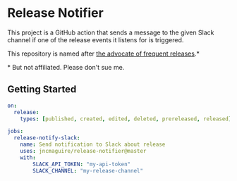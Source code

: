 # Release Notifier

This project is a GitHub action that sends a message to the given Slack channel if one of the release events it listens for is triggered.

This repository is named after [the advocate of frequent releases][Patti LaBelle].\*

\* But not affiliated. Please don't sue me.

## Getting Started


```yaml
on:
  release:
    types: [published, created, edited, deleted, prereleased, released]

jobs:
  release-notify-slack:    
    name: Send notification to Slack about release
    uses: jncmaguire/release-notifier@master
    with:
        SLACK_API_TOKEN: "my-api-token"
        SLACK_CHANNEL: "my-release-channel"
```


<!-- References -->
[Slack Webhooks]: https://api.slack.com/messaging/webhooks
[Variables]: https://docs.github.com/en/free-pro-team@latest/actions/learn-github-actions/essential-features-of-github-actions#using-variables-in-your-workflows
[Environment Variables]: https://docs.github.com/en/free-pro-team@latest/actions/reference/environment-variables#default-environment-variables
[Events]: https://docs.github.com/en/free-pro-team@latest/actions/reference/events-that-trigger-workflows#release
[Patti LaBelle]: https://youtu.be/ROIYcZGbfH0